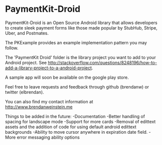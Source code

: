 PaymentKit-Droid
================

PaymentKit-Droid is an Open Source Android library that allows developers to create sleek payment forms like those made
popular by StubHub, Stripe, Uber, and Postmates.

The PKExample provides an example implementation pattern you may follow.

The 'PaymentKit Droid' folder is the library project you want to add to
your Android project. See http://stackoverflow.com/questions/8248196/how-to-add-a-library-project-to-a-android-project.

A sample app will soon be available on the google play store.

Feel free to leave requests and feedback through github (brendanw) or twitter (elbrendan).

You can also find my contact information at http://www.brendanweinstein.me

Things to be added in the future:
-Documentation
-Better handling of spacing for landscape mode
-Support for more cards
-Removal of edittext assets and the addition of code for using default android edittext backgrounds
-Ability to move cursor anywhere in expiration date field.
-More error messaging ability options
